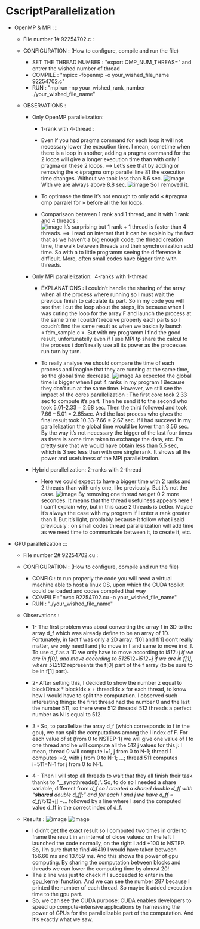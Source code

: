 # CscriptParallelization

- OpenMP & MPI :::

    - File number 1# 92254702.c : 
    - CONFIGURATION : (How to configure, compile and run the file) 
        - SET THE THREAD NUMBER : 
           "export OMP_NUM_THREAS=" and entrer the wished number of thread
        - COMPILE :
           "mpicc -fopenmp -o your_wished_file_name 92254702.c"
        - RUN :
           "mpirun -np your_wished_rank_number ./your_wished_file_name"

  - OBSERVATIONS :  
    - Only OpenMP parallelization: 
    
        - 1-rank with 4-thread :
    
        - Even if you had pragma command for each loop it will not necessary lower the execution time. 
I mean, sometime when there is a loop in another, adding a pragma command for the 2 loops will give a longer execution time than with only 1 pragma on these 2 loops.
--> Let’s see that by adding or removing the « #pragma omp parallel line 81 the execution time changes.
Without we took less than 8.6 sec.
![image](https://user-images.githubusercontent.com/79518374/201192946-00a47e92-2884-42cc-ac84-386eb0d56313.png)
With we are always above 8.8 sec.
![image](https://user-images.githubusercontent.com/79518374/201193035-2572e653-6149-4d9b-885a-8043414066c2.png)
So I removed it.

        - To optimase the time it’s not enough to only add « #pragma omp parralel for » before all the for loops.

        - Comparisaon between 1 rank and 1 thread, and it with 1 rank and 4 threads :   
![image](https://user-images.githubusercontent.com/79518374/201193595-c4e28491-773e-4b28-ba8f-d0daef23fbe8.png) 
It’s surprising but 1 rank + 1 thread is faster than 4 threads.
==> I read on internet that it can be explain by the fact that as we haven’t a big enough code, the thread creation time, the walk between threads and their synchronization add time.
So with a to little programm seeing the difference is difficult. 
More, often small codes have bigger time with threads.




    - Only MPI parallelization:  4-ranks with 1-thread
        - EXPLANATIONS : 
I couldn’t handle the sharing of the array when all the process where running so I must wait the previous finish to calculate its part.
So in my code you will see that I cut the loop about the steps, it’s because when I was cuting the loop for the array F and launch the process at the same time I couldn’t receive properly each parts so I coudn’t find the same result as when we basically launch « fdm_sample.c ». 
But with my programm I find the good result, unfortunatelly even if I use MPI tp share the calcul to the process i don’t really use all its power as the processes run turn by turn. 

        - To really analyse we should compare the time of each process and imagine that they are running at the same time, so the global time decrease.
![image](https://user-images.githubusercontent.com/79518374/201195146-9ca1050e-db8a-4f0d-8603-a872e69fe061.png)
As expected the global time is bigger when I put 4 ranks in my program ! Because they don't run at the same time.
However, we still see the impact of the cores parallelization : 
The first core took 2.33 sec to compute it’s part. 
Then he send it to the second who took 5.01-2.33 = 2.68 sec. 
Then the third followed and took 7.66 – 5.01 = 2.65sec. 
And the last process who gives the final result took 10.33-7.66 = 2.67 sec.
If I had succeed in my parallelization the global time would be lower than 8.56 sec. 
By the way it’s not necessary the bigger of the last four times as there is some time taken to exchange the data, etc. 
I’m pretty sure that we would have obtain less than 5.5 sec, which is 3 sec less than with one single rank. 
It shows all the power and usefulness of the MPI parallelization.





    - Hybrid parallelization: 2-ranks with 2-thread
        - Here we could expect to have a bigger time with 2 ranks and 2 threads than with only one, like previously.
But it’s not the case.
![image](https://user-images.githubusercontent.com/79518374/201357477-f301d62d-e78c-41d7-a256-73a81f9c6dd5.png)
By removing one thread we get 0.2 more secondes. 
It means that the thread usefulness appears here ! 
I can’t explain why, but in this case 2 threads is better.
Maybe it’s always the case with my program if I enter a rank greater than 1. 
But it’s light, problably because it follow what i said previously : on small codes thread parallelization will add time as we need time to communicate between it, to create it, etc.


- GPU parallelization :::
    - File number 2# 92254702.cu : 
    - CONFIGURATION : (How to configure, compile and run the file) 
        - CONFIG : 
           to run properly the code you will need a virtual machine able to host a linux OS, upon which the CUDA toolkit could be loaded and codes compiled that way
        - COMPILE :
           "nvcc 92254702.cu -o your_wished_file_name"
        - RUN :
           "./your_wished_file_name"
    - Observations : 
        - 1- The first problem was about converting the array f in 3D to the array d_f which was already define to be an array of 1D. 
        Fortunately, in fact f was only a 2D array: f[0] and f[1] don’t really matter, we only need I and j to move in f and same to move in d_f. 
        To use d_f as a 1D we only have to move according to i*512+j if we are in f[0], and move according to 512*512+i*512+j if we are in f[1], where 512*512 represents the f[0] part of the f array (to be sure to be in f[1] part).
        
        - 2- After setting this, I decided to show the number z equal to blockDim.x * blockIdx.x + threadIdx.x for each thread, to know how I would have to split the computation. 
        I observed such interesting things: the first thread had the number 0 and the last the number 511, so there were 512 threads! 512 threads a perfect number as N is equal to 512. 
        
        - 3 - So, to parallelize the array d_f (which corresponds to f in the gpu), we can split the computations among the I index of F. For each value of st (from 0 to NSTEP-1) we will give one value of I to one thread and he will compute all the 512 j values for this j: I mean, thread 0 will compute i=1, j from 0 to N-1; thread 1 computes i=2, with j from 0 to N-1; …; thread 511 computes i=511=N-1 for j from 0 to N-1.
        
        - 4 - Then I will stop all threads to wait that they all finish their task thanks to “__syncthreads();”. So, to do so I needed a share variable, different from *d_f so I created a shared double d_ff with “__shared__ double d_ff;” and for each I and j we have d_ff = d_f[i*512+j] +… followed by a line where I send the computed value d_ff in the correct index of d_f.

    - Results :
        ![image](https://user-images.githubusercontent.com/79518374/201366731-6609aec9-8ad1-4c65-9365-bfad0c1aa87f.png)
        ![image](https://user-images.githubusercontent.com/79518374/201366744-5521478d-0d47-439c-9be2-d160bbb9f4ef.png)
        - I didn’t get the exact result so I computed two times in order to frame the result in an interval of close values: on the left I launched the code normally, on the right I add +100 to NSTEP. So, I’m sure that to find 46419 I would have taken between 156.66 ms and 137.69 ms. And this shows the power of gpu computing. By sharing the computation between blocks and threads we can lower the computing time by almost 20!
        - The z line was just to check if I succeeded to enter in the gpu_kernel function. And we can see the number 287 because I printed the number of each thread. So maybe it added execution time to the gpu part. 
        - So, we can see the CUDA purpose: CUDA enables developers to speed up compute-intensive applications by harnessing the power of GPUs for the parallelizable part of the computation. And it’s exactly what we saw.
        




